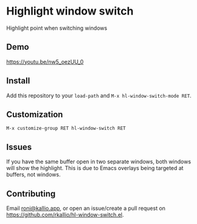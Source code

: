 # Highlight window switch

Highlight point when switching windows

## Demo

<https://youtu.be/nw5_oezUU_0>

## Install

Add this repository to your `load-path` and `M-x hl-window-switch-mode RET`.

## Customization

```
M-x customize-group RET hl-window-switch RET
```

## Issues

If you have the same buffer open in two separate windows, both windows will show
the highlight.  This is due to Emacs overlays being targeted at buffers, not
windows.

## Contributing

Email <roni@kallio.app>, or open an issue/create a pull request on
<https://github.com/rkallio/hl-window-switch.el>.
